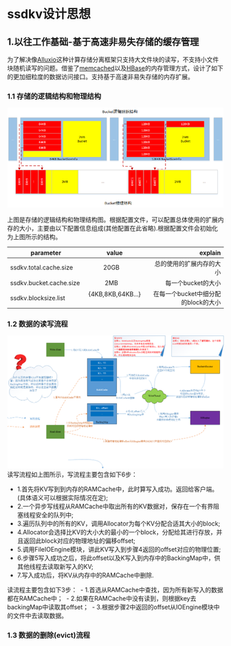 # ssdkv设计思想

## 1.以往工作基础-基于高速非易失存储的缓存管理
为了解决像[Alluxio](http://www.alluxio.org/)这种计算存储分离框架只支持大文件块的读写，不支持小文件块随机读写的问题。借鉴了[memcached](https://memcached.org/)以及[HBase](https://hbase.apache.org/)的内存管理方式，设计了如下的更加细粒度的数据访问接口。支持基于高速非易失存储的内存扩展。
### 1.1 存储的逻辑结构和物理结构

![bucket_structure](docs/bucket_structure.png)

上图是存储的逻辑结构和物理结构图。根据配置文件，可以配置总体使用的扩展内存的大小，主要由以下配置信息组成(其他配置在此省略).根据配置文件会初始化为上图所示的结构。


| parameter        | value           | explain  |
| ------------- |:-------------:| -----:|
| ssdkv.total.cache.size   | 20GB              |   总的使用的扩展内存的大小 |
| ssdkv.bucket.cache.size  | 2MB               |   每一个bucket的大小 |
| ssdkv.blocksize.list     | {4KB,8KB,64KB...}   |   在每一个bucket中细分配的block的大小|
    

### 1.2 数据的读写流程
![read-write](docs/ssdkv-read-write.png)
读写流程如上图所示，写流程主要包含如下6步：
 - 1.首先将KV写到到内存的RAMCache中，此时算写入成功。返回给客户端。(具体语义可以根据实际情况在定);
 - 2.一个异步写线程从RAMCache中取出所有的KV数据对，保存在一个有界阻塞线程安全的队列中;
 - 3.遍历队列中的所有的KV，调用Allocator为每个KV分配合适其大小的block;
 - 4.Allocator会选择比KV的大小大的最小的一个block，分配给其进行存放，并且返回此block对应的物理地址的偏移offset;
 - 5.调用FileIOEngine模块，讲此KV写入到步骤4返回的offset对应的物理位置;
 - 6.步骤5写入成功之后，将此offset以及K写入到内存中的BackingMap中，供其他线程去读取新写入的KV;
 - 7.写入成功后，将KV从内存中的RAMCache中删除.

读流程主要包含如下3步：
  - 1.首选从RAMCache中查找，因为所有新写入的数据都在RAMCache中；
  - 2.如果在RAMCache中没有读到，则根据key去backingMap中读取其offset；
  - 3.根据步骤2中返回的offset从IOEngine模块中的文件中去读取数据。

### 1.3 数据的删除(evict)流程





